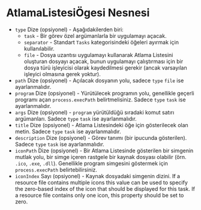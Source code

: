 # AtlamaListesiÖgesi Nesnesi

* `type` Dize (opsiyonel) - Aşağıdakilerden biri: 
  * `task` - Bir görev özel argümanlarla bir uygulamayı açacak.
  * `separator` - Standart `Tasks` kategorisindeki öğeleri ayırmak için kullanılabilir.
  * `file` - Dosya uzantısı uygulamayı kullanarak Atlama Listesini oluşturan dosyayı açacak, bunun uygulamayı çalıştırması için bir dosya türü işleyicisi olarak kaydedilmesi gerekir (ancak varsayılan işleyici olmasına gerek yoktur).
* `path` Dize (opsiyonel) - Açılacak dosyanın yolu, sadece `type` `file` ise ayarlanmalıdır.
* `program` Dize (opsiyonel) - Yürütülecek programın yolu, genellikle geçerli programı açan `process.execPath` belirtmelisiniz. Sadece `type` `task` ise ayarlanmalıdır.
* `args` Dize (opsiyonel) - `program` yürütüldüğü sıradaki komut satırı argümanları. Sadece `type` `task` ise ayarlanmalıdır.
* `title` Dize (opsiyonel) - Atlama Listesindeki öğe için gösterilecek olan metin. Sadece `type` `task` ise ayarlanmalıdır.
* `description` Dize (opsiyonel) - Görev tanımı (bir ipucunda gösterilen). Sadece `type` `task` ise ayarlanmalıdır.
* `iconPath` Dize (opsiyonel) - Bir Atlama Listesinde gösterilen bir simgenin mutlak yolu, bir simge içeren rastgele bir kaynak dosyası olabilir (örn. `.ico`, `.exe`, `.dll`). Genellikle program simgesini göstermek için `process.execPath` belirtebilirsiniz.
* `iconIndex` Sayı (opsiyonel) - Kaynak dosyadaki simgenin dizini. If a resource file contains multiple icons this value can be used to specify the zero-based index of the icon that should be displayed for this task. If a resource file contains only one icon, this property should be set to zero.